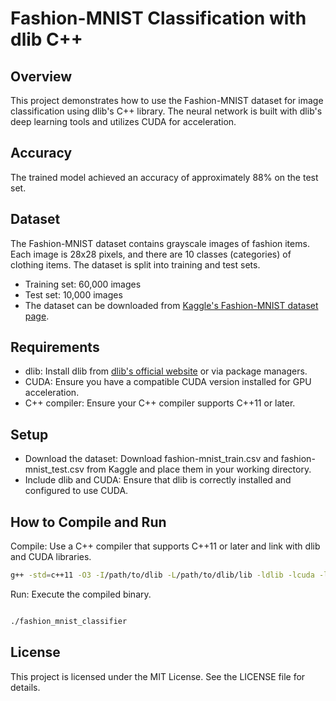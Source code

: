 # Fashion-MNIST Classification with dlib C++
## Overview
This project demonstrates how to use the Fashion-MNIST dataset for image classification using dlib's C++ library. The neural network is built with dlib's deep learning tools and utilizes CUDA for acceleration.

## Accuracy
The trained model achieved an accuracy of approximately 88% on the test set.

## Dataset
The Fashion-MNIST dataset contains grayscale images of fashion items. Each image is 28x28 pixels, and there are 10 classes (categories) of clothing items. The dataset is split into training and test sets.

- Training set: 60,000 images
- Test set: 10,000 images
- The dataset can be downloaded from [Kaggle's Fashion-MNIST dataset page](https://www.kaggle.com/datasets/zalando-research/fashionmnist/).

## Requirements
- dlib: Install dlib from [dlib's official website](http://dlib.net/) or via package managers.
- CUDA: Ensure you have a compatible CUDA version installed for GPU acceleration.
- C++ compiler: Ensure your C++ compiler supports C++11 or later.
## Setup
- Download the dataset: Download fashion-mnist_train.csv and fashion-mnist_test.csv from Kaggle and place them in your working directory.
- Include dlib and CUDA: Ensure that dlib is correctly installed and configured to use CUDA.



## How to Compile and Run
Compile: Use a C++ compiler that supports C++11 or later and link with dlib and CUDA libraries.

``` bash
g++ -std=c++11 -O3 -I/path/to/dlib -L/path/to/dlib/lib -ldlib -lcuda -lcudart -o fashion_mnist_classifier main.cpp

```
Run: Execute the compiled binary.
``` bash

./fashion_mnist_classifier
```
## License
This project is licensed under the MIT License. See the LICENSE file for details.
